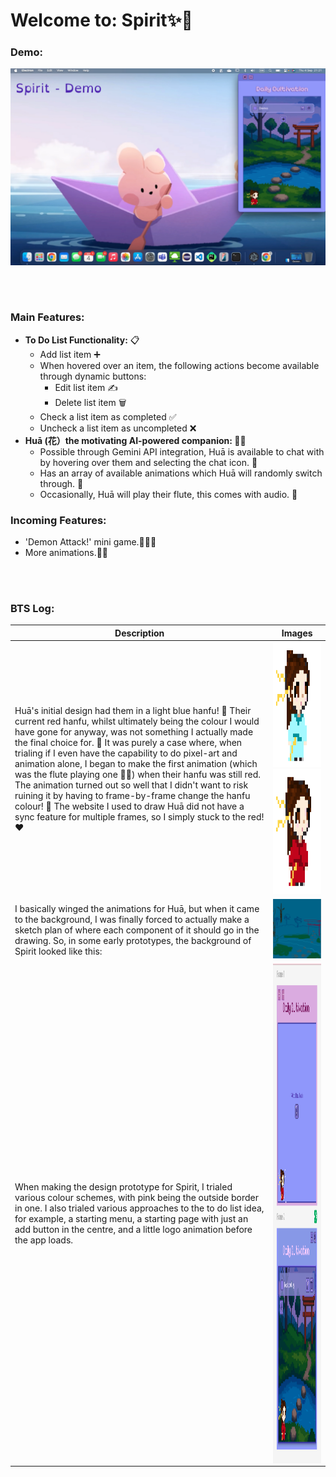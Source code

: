 # Welcome to: Spirit✨🏮
### Demo:
[![Spirit Demo](./resources-readme/Spirit-Demo-Thumbnail.png)](./resources-readme/Spirit-Demo.mp4)


<br></br>
### Main Features:
- <b>To Do List Functionality:</b> 📋
  - Add list item ➕
  - When hovered over an item, the following actions become available through dynamic buttons: 
    - Edit list item ✍️
    - Delete list item 🗑️
  - Check a list item as completed ✅
  - Uncheck a list item as uncompleted ❌
- <b>Huā (花）the motivating AI-powered companion: </b>🏮🦊
  - Possible through Gemini API integration, Huā is available to chat with by hovering over them and selecting the chat icon. 💬
  - Has an array of available animations which Huā will randomly switch through. 👯
  - Occasionally, Huā will play their flute, this comes with audio. 🪈
   
### Incoming Features:
- 'Demon Attack!' mini game.👹💥🥊
- More animations.🏮💃

<br></br>
### BTS Log:
| Description | Images |
|------|-------|
|Huā's initial design had them in a light blue hanfu! 🩵  Their current red hanfu, whilst ultimately being the colour I would have gone for anyway, was not something I actually made the final choice for. 🤔  It was purely a case where, when trialing if I even have the capability to do pixel-art and animation alone, I began to make the first animation (which was the flute playing one 🪈🎶) when their hanfu was still red. The animation turned out so well that I didn't want to risk ruining it by having to frame-by-frame change the hanfu colour! 🥲 The website I used to draw Huā did not have a sync feature for multiple frames, so I simply stuck to the red! ❤️ | <img height="200" src="./resources-readme/Hua-Blue-Design.png"  /> <img height="200" src="./resources-readme/Hua-Red-Design.png"  /> |
| I basically winged the animations for Huā, but when it came to the background, I was finally forced to actually make a sketch plan of where each component of it should go in the drawing. So, in some early prototypes, the background of Spirit looked like this: | <img src="./resources-readme/Background-Sketch.png" width="400"> |
|When making the design prototype for Spirit, I trialed various colour schemes, with pink being the outside border in one. I also trialed various approaches to the to do list idea, for example, a starting menu, a starting page with just an add button in the centre, and a little logo animation before the app loads.|<img align="right" height="800" src="./resources-readme/Figma-Design-Prototype.png"  />|

